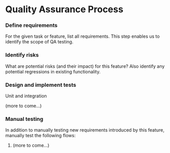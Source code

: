 # Quality Assurance Process

### Define requirements

For the given task or feature, list all requirements. This step enables us to identify the scope of QA testing.

### Identify risks

What are potential risks (and their impact) for this feature? Also identify any potential regressions in existing functionality.

### Design and implement tests

Unit and integration

(more to come...)

### Manual testing

In addition to manually testing new requirements introduced by this feature, manually test the following flows:

1. (more to come...)

